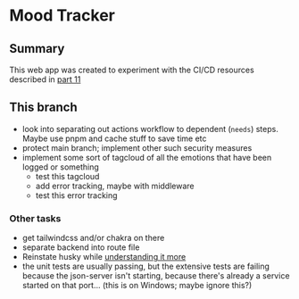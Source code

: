 # Mood Tracker

## Summary

This web app was created to experiment with the CI/CD resources described in [part 11](https://fullstackopen.com/en/part11)

## This branch

- look into separating out actions workflow to dependent (`needs`) steps. Maybe use pnpm and cache stuff to save time etc
- protect main branch; implement other such security measures
- implement some sort of tagcloud of all the emotions that have been logged or something
  - test this tagcloud
  - add error tracking, maybe with middleware
  - test this error tracking

### Other tasks

- get tailwindcss and/or chakra on there
- separate backend into route file
- Reinstate husky while [understanding it more](https://typicode.github.io/husky/get-started.html)
- the unit tests are usually passing, but the extensive tests are failing because the json-server isn't starting, because there's already a service started on that port... (this is on Windows; maybe ignore this?)
